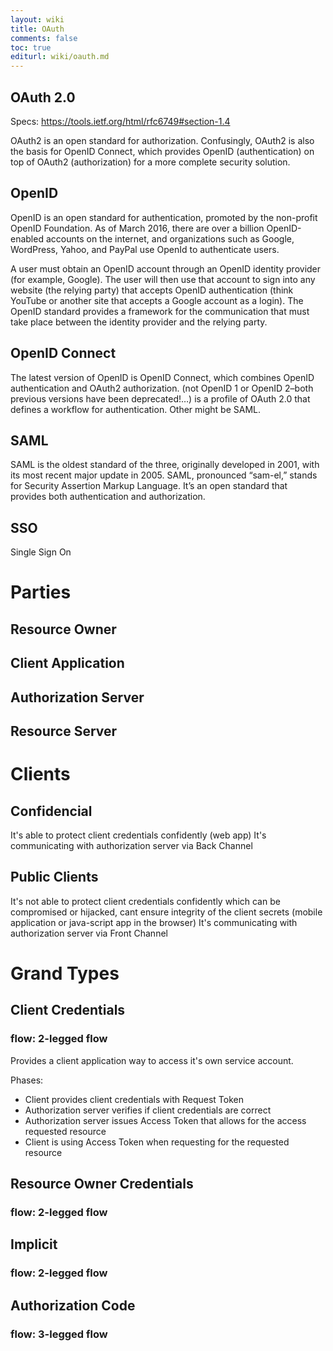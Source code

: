 ```yaml
---
layout: wiki
title: OAuth
comments: false
toc: true
editurl: wiki/oauth.md
---
```

## OAuth 2.0
Specs: https://tools.ietf.org/html/rfc6749#section-1.4

OAuth2 is an open standard for authorization. Confusingly, OAuth2 is also the basis for OpenID Connect, which provides OpenID (authentication) on top of OAuth2 (authorization) for a more complete security solution.

## OpenID
OpenID is an open standard for authentication, promoted by the non-profit OpenID Foundation. As of March 2016, there are over a billion OpenID-enabled accounts on the internet, and organizations such as Google, WordPress, Yahoo, and PayPal use OpenId to authenticate users.

A user must obtain an OpenID account through an OpenID identity provider (for example, Google). The user will then use that account to sign into any website (the relying party) that accepts OpenID authentication (think YouTube or another site that accepts a Google account as a login). The OpenID standard provides a framework for the communication that must take place between the identity provider and the relying party.

## OpenID Connect
The latest version of OpenID is OpenID Connect, which combines OpenID authentication and OAuth2 authorization. (not OpenID 1 or OpenID 2–both previous versions have been deprecated!…) is a profile of OAuth 2.0 that defines a workflow for authentication. Other might be SAML.

## SAML
SAML is the oldest standard of the three, originally developed in 2001, with its most recent major update in 2005. SAML, pronounced “sam-el,” stands for Security Assertion Markup Language. It’s an open standard that provides both authentication and authorization.

## SSO
Single Sign On

# Parties
## Resource Owner
## Client Application
## Authorization Server
## Resource Server

# Clients
## Confidencial
It's able to protect client credentials confidently (web app)
It's communicating with authorization server via Back Channel
## Public Clients
It's not able to protect client credentials confidently which can be compromised or hijacked, cant ensure integrity of the client secrets (mobile application or java-script app in the browser)
It's communicating with authorization server via Front Channel

# Grand Types

## Client Credentials
### flow: 2-legged flow
Provides a client application way to access it's own service account.

Phases:
- Client provides client credentials with Request Token
- Authorization server verifies if client credentials are correct
- Authorization server issues Access Token that allows for the access requested resource
- Client is using Access Token when requesting for the requested resource

## Resource Owner Credentials
### flow: 2-legged flow

## Implicit
### flow: 2-legged flow

## Authorization Code
### flow: 3-legged flow
